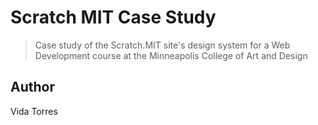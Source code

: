 # Scratch MIT Case Study

>  Case study of the Scratch.MIT site's design system for a Web Development course at the Minneapolis College of Art and Design

## Author

Vida Torres
